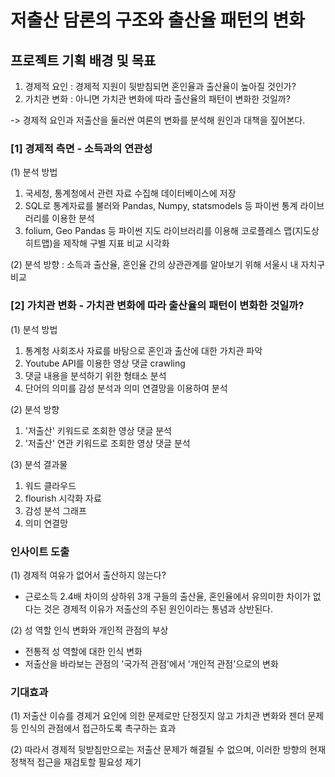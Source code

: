 # 저출산 담론의 구조와 출산율 패턴의 변화

## 프로젝트 기획 배경 및 목표
1. 경제적 요인 : 경제적 지원이 뒷받침되면 혼인율과 출산율이 높아질 것인가?
2. 가치관 변화 : 아니면 가치관 변화에 따라 출산율의 패턴이 변화한 것일까?

-> 경제적 요인과 저출산을 둘러싼 여론의 변화를 분석해 원인과 대책을 짚어본다.

### [1] 경제적 측면 - 소득과의 연관성
(1) 분석 방법
1) 국세청, 통계청에서 관련 자료 수집해 데이터베이스에 저장
2) SQL로 통계자료를 불러와 Pandas, Numpy, statsmodels 등 파이썬 통계 라이브러리를 이용한 분석
3) folium, Geo Pandas 등 파이썬 지도 라이브러리를 이용해 코로플레스 맵(지도상 히트맵)을 제작해 구별 지표 비교 시각화

(2) 분석 방향 : 소득과 출산율, 혼인율 간의 상관관계를 알아보기 위해 서울시 내 자치구 비교

### [2] 가치관 변화 - 가치관 변화에 따라 출산율의 패턴이 변화한 것일까?
(1) 분석 방법
1) 통계청 사회조사 자료를 바탕으로 혼인과 출산에 대한 가치관 파악
2) Youtube API를 이용한 영상 댓글 crawling
3) 댓글 내용을 분석하기 위한 형태소 분석
4) 단어의 의미를 감성 분석과 의미 연결망을 이용하여 분석

(2) 분석 방향
1) '저출산' 키워드로 조회한 영상 댓글 분석
2) '저출산' 연관 키워드로 조회한 영상 댓글 분석

(3) 분석 결과물
1) 워드 클라우드
2) flourish 시각화 자료
3) 감성 분석 그래프
4) 의미 연결망

### 인사이트 도출
(1) 경제적 여유가 없어서 출산하지 않는다?
- 근로소득 2.4배 차이의 상하위 3개 구들의 출산율, 혼인율에서 유의미한 차이가 없다는 것은 경제적 이유가 저출산의 주된 원인이라는 통념과 상반된다.

(2) 성 역할 인식 변화와 개인적 관점의 부상
- 전통적 성 역할에 대한 인식 변화
- 저출산을 바라보는 관점의 '국가적 관점'에서 '개인적 관점'으로의 변화

### 기대효과
(1) 저출산 이슈를 경제거 요인에 의한 문제로만 단정짓지 않고 가치관 변화와 젠더 문제등 인식의 관점에서 접근하도록 촉구하는 효과

(2) 따라서 경제적 뒷받침만으로는 저출산 문제가 해결될 수 없으며, 이러한 방향의 현재 정책적 접근을 재검토할 필요성 제기
